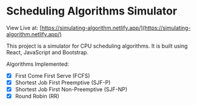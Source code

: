 # Scheduling Algorithms Simulator

View Live at: [https://simulating-algorithm.netlify.app/](https://simulating-algorithm.netlify.app/)

This project is a simulator for CPU scheduling algorithms. It is built using React, JavaScript and Bootstrap.

Algorithms Implemented:
- [x] First Come First Serve (FCFS)
- [x] Shortest Job First Preemptive (SJF-P)
- [x] Shortest Job First Non-Preemptive (SJF-NP)
- [x] Round Robin (RR)
